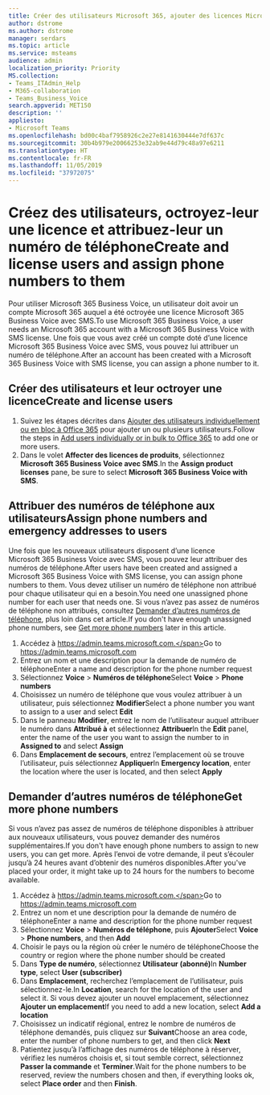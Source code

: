 ```yaml
---
title: Créer des utilisateurs Microsoft 365, ajouter des licences Microsoft 365 Business Voice et attribuer des numéros de téléphone
author: dstrome
ms.author: dstrome
manager: serdars
ms.topic: article
ms.service: msteams
audience: admin
localization_priority: Priority
MS.collection:
- Teams_ITAdmin_Help
- M365-collaboration
- Teams_Business_Voice
search.appverid: MET150
description: ''
appliesto:
- Microsoft Teams
ms.openlocfilehash: bd00c4baf7958926c2e27e8141630444e7df637c
ms.sourcegitcommit: 30b4b979e20066253e32ab9e44d79c48a97e6211
ms.translationtype: HT
ms.contentlocale: fr-FR
ms.lasthandoff: 11/05/2019
ms.locfileid: "37972075"
---
```

# <a name="create-and-license-users-and-assign-phone-numbers-to-them"></a><span data-ttu-id="22739-102">Créez des utilisateurs, octroyez-leur une licence et attribuez-leur un numéro de téléphone</span><span class="sxs-lookup"><span data-stu-id="22739-102">Create and license users and assign phone numbers to them</span></span>

<span data-ttu-id="22739-103">Pour utiliser Microsoft 365 Business Voice, un utilisateur doit avoir un compte Microsoft 365 auquel a été octroyée une licence Microsoft 365 Business Voice avec SMS.</span><span class="sxs-lookup"><span data-stu-id="22739-103">To use Microsoft 365 Business Voice, a user needs an Microsoft 365 account with a Microsoft 365 Business Voice with SMS license.</span></span> <span data-ttu-id="22739-104">Une fois que vous avez créé un compte doté d’une licence Microsoft 365 Business Voice avec SMS, vous pouvez lui attribuer un numéro de téléphone.</span><span class="sxs-lookup"><span data-stu-id="22739-104">After an account has been created with a Microsoft 365 Business Voice with SMS license, you can assign a phone number to it.</span></span>

## <a name="create-and-license-users"></a><span data-ttu-id="22739-105">Créer des utilisateurs et leur octroyer une licence</span><span class="sxs-lookup"><span data-stu-id="22739-105">Create and license users</span></span>

1. <span data-ttu-id="22739-106">Suivez les étapes décrites dans [Ajouter des utilisateurs individuellement ou en bloc à Office 365](https://docs.microsoft.com/office365/admin/add-users/add-users) pour ajouter un ou plusieurs utilisateurs.</span><span class="sxs-lookup"><span data-stu-id="22739-106">Follow the steps in [Add users individually or in bulk to Office 365](https://docs.microsoft.com/office365/admin/add-users/add-users) to add one or more users.</span></span>
2. <span data-ttu-id="22739-107">Dans le volet **Affecter des licences de produits**, sélectionnez **Microsoft 365 Business Voice avec SMS**.</span><span class="sxs-lookup"><span data-stu-id="22739-107">In the **Assign product licenses** pane, be sure to select **Microsoft 365 Business Voice with SMS**.</span></span>

## <a name="assign-phone-numbers-to-users"></a><span data-ttu-id="22739-108">Attribuer des numéros de téléphone aux utilisateurs</span><span class="sxs-lookup"><span data-stu-id="22739-108">Assign phone numbers and emergency addresses to users</span></span>

<span data-ttu-id="22739-109">Une fois que les nouveaux utilisateurs disposent d’une licence Microsoft 365 Business Voice avec SMS, vous pouvez leur attribuer des numéros de téléphone.</span><span class="sxs-lookup"><span data-stu-id="22739-109">After users have been created and assigned a Microsoft 365 Business Voice with SMS license, you can assign phone numbers to them.</span></span> <span data-ttu-id="22739-110">Vous devez utiliser un numéro de téléphone non attribué pour chaque utilisateur qui en a besoin.</span><span class="sxs-lookup"><span data-stu-id="22739-110">You need one unassigned phone number for each user that needs one.</span></span> <span data-ttu-id="22739-111">Si vous n’avez pas assez de numéros de téléphone non attribués, consultez [Demander d’autres numéros de téléphone](#get-more-phone-numbers), plus loin dans cet article.</span><span class="sxs-lookup"><span data-stu-id="22739-111">If you don't have enough unassigned phone numbers, see [Get more phone numbers](#get-more-phone-numbers) later in this article.</span></span>

1. <span data-ttu-id="22739-112">Accédez à https://admin.teams.microsoft.com.</span><span class="sxs-lookup"><span data-stu-id="22739-112">Go to https://admin.teams.microsoft.com</span></span>
2. <span data-ttu-id="22739-113">Entrez un nom et une description pour la demande de numéro de téléphone</span><span class="sxs-lookup"><span data-stu-id="22739-113">Enter a name and description for the phone number request</span></span>
3. <span data-ttu-id="22739-114">Sélectionnez **Voice** > **Numéros de téléphone**</span><span class="sxs-lookup"><span data-stu-id="22739-114">Select **Voice** > **Phone numbers**</span></span>
4. <span data-ttu-id="22739-115">Choisissez un numéro de téléphone que vous voulez attribuer à un utilisateur, puis sélectionnez **Modifier**</span><span class="sxs-lookup"><span data-stu-id="22739-115">Select a phone number you want to assign to a user and select **Edit**</span></span>
5. <span data-ttu-id="22739-116">Dans le panneau **Modifier**, entrez le nom de l’utilisateur auquel attribuer le numéro dans **Attribué à** et sélectionnez **Attribuer**</span><span class="sxs-lookup"><span data-stu-id="22739-116">In the **Edit** panel, enter the name of the user you want to assign the number to in **Assigned to** and select **Assign**</span></span>
6. <span data-ttu-id="22739-117">Dans **Emplacement de secours**, entrez l’emplacement où se trouve l’utilisateur, puis sélectionnez **Appliquer**</span><span class="sxs-lookup"><span data-stu-id="22739-117">In **Emergency location**, enter the location where the user is located, and then select **Apply**</span></span>


## <a name="get-more-phone-numbers"></a><span data-ttu-id="22739-118">Demander d’autres numéros de téléphone</span><span class="sxs-lookup"><span data-stu-id="22739-118">Get more phone numbers</span></span>

<span data-ttu-id="22739-119">Si vous n’avez pas assez de numéros de téléphone disponibles à attribuer aux nouveaux utilisateurs, vous pouvez demander des numéros supplémentaires.</span><span class="sxs-lookup"><span data-stu-id="22739-119">If you don't have enough phone numbers to assign to new users, you can get more.</span></span> <span data-ttu-id="22739-120">Après l’envoi de votre demande, il peut s’écouler jusqu’à 24 heures avant d’obtenir des numéros disponibles.</span><span class="sxs-lookup"><span data-stu-id="22739-120">After you've placed your order, it might take up to 24 hours for the numbers to become available.</span></span>

1. <span data-ttu-id="22739-121">Accédez à https://admin.teams.microsoft.com.</span><span class="sxs-lookup"><span data-stu-id="22739-121">Go to https://admin.teams.microsoft.com</span></span>
2. <span data-ttu-id="22739-122">Entrez un nom et une description pour la demande de numéro de téléphone</span><span class="sxs-lookup"><span data-stu-id="22739-122">Enter a name and description for the phone number request</span></span>
3. <span data-ttu-id="22739-123">Sélectionnez **Voice** > **Numéros de téléphone**, puis **Ajouter**</span><span class="sxs-lookup"><span data-stu-id="22739-123">Select **Voice** > **Phone numbers**, and then **Add**</span></span>
4. <span data-ttu-id="22739-124">Choisir le pays ou la région où créer le numéro de téléphone</span><span class="sxs-lookup"><span data-stu-id="22739-124">Choose the country or region where the phone number should be created</span></span>
5. <span data-ttu-id="22739-125">Dans **Type de numéro**, sélectionnez **Utilisateur (abonné)**</span><span class="sxs-lookup"><span data-stu-id="22739-125">In **Number type**, select **User (subscriber)**</span></span>
6. <span data-ttu-id="22739-126">Dans **Emplacement**, recherchez l’emplacement de l’utilisateur, puis sélectionnez-le.</span><span class="sxs-lookup"><span data-stu-id="22739-126">In **Location**, search for the location of the user and select it.</span></span> <span data-ttu-id="22739-127">Si vous devez ajouter un nouvel emplacement, sélectionnez **Ajouter un emplacement**</span><span class="sxs-lookup"><span data-stu-id="22739-127">If you need to add a new location, select **Add a location**</span></span>
7. <span data-ttu-id="22739-128">Choisissez un indicatif régional, entrez le nombre de numéros de téléphone demandés, puis cliquez sur **Suivant**</span><span class="sxs-lookup"><span data-stu-id="22739-128">Choose an area code, enter the number of phone numbers to get, and then click **Next**</span></span>
8. <span data-ttu-id="22739-129">Patientez jusqu’à l’affichage des numéros de téléphone à réserver, vérifiez les numéros choisis et, si tout semble correct, sélectionnez **Passer la commande** et **Terminer**.</span><span class="sxs-lookup"><span data-stu-id="22739-129">Wait for the phone numbers to be reserved, review the numbers chosen and then, if everything looks ok, select **Place order** and then **Finish**.</span></span>

